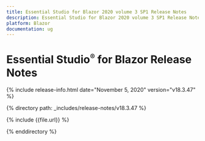 ```yaml
---
title: Essential Studio for Blazor 2020 volume 3 SP1 Release Notes  
description: Essential Studio for Blazor 2020 volume 3 SP1 Release Notes  
platform: Blazor
documentation: ug
---
```


# Essential Studio<sup style="font-size:70%">&reg;</sup> for Blazor  Release Notes  

{% include release-info.html date="November 5, 2020"  version="v18.3.47" %} 

{% directory path: _includes/release-notes/v18.3.47 %}

{% include {{file.url}} %}

{% enddirectory %}


